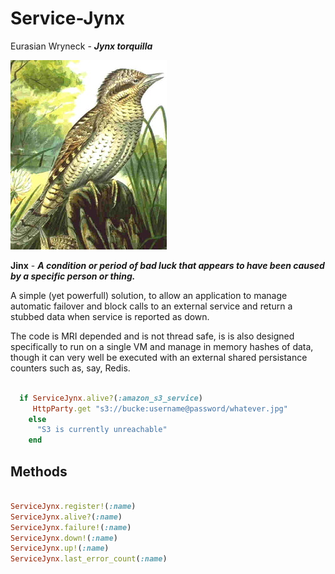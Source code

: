 # Service-Jynx

Eurasian Wryneck - ***Jynx torquilla***

![Eurasian Wryneck](jynx.jpg)

**Jinx** - ***A condition or period of bad luck that appears to have been caused by a specific person or thing.***

A simple (yet powerfull) solution, to allow an application to manage automatic failover and block calls to an external service and return a stubbed data when service is reported as down.

The code is MRI depended and is not thread safe, is is also designed specifically to run on a single VM and manage in memory hashes of data, though it can very well be executed with an external shared persistance counters such as, say, Redis.


````ruby

  if ServiceJynx.alive?(:amazon_s3_service)
	 HttpParty.get "s3://bucke:username@password/whatever.jpg"
	else
	  "S3 is currently unreachable"
	end

````

	 
## Methods

````ruby

ServiceJynx.register!(:name)
ServiceJynx.alive?(:name)
ServiceJynx.failure!(:name)
ServiceJynx.down!(:name)
ServiceJynx.up!(:name)
ServiceJynx.last_error_count(:name)

````

